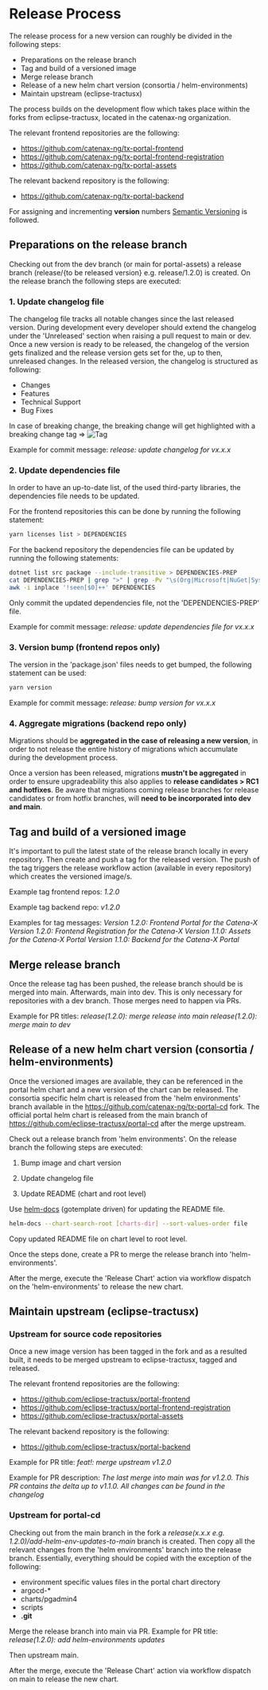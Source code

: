 # Release Process

The release process for a new version can roughly be divided in the following steps:

* Preparations on the release branch
* Tag and build of a versioned image
* Merge release branch
* Release of a new helm chart version (consortia / helm-environments)
* Maintain upstream (eclipse-tractusx)

The process builds on the development flow which takes place within the forks from eclipse-tractusx, located in the catenax-ng organization.

The relevant frontend repositories are the following:

* https://github.com/catenax-ng/tx-portal-frontend
* https://github.com/catenax-ng/tx-portal-frontend-registration
* https://github.com/catenax-ng/tx-portal-assets

The relevant backend repository is the following:
* https://github.com/catenax-ng/tx-portal-backend

For assigning and incrementing **version** numbers [Semantic Versioning](https://semver.org) is followed.

## Preparations on the release branch

Checking out from the dev branch (or main for portal-assets) a release branch (release/{to be released version} e.g. release/1.2.0) is created.
On the release branch the following steps are executed:

### 1. Update changelog file

The changelog file tracks all notable changes since the last released version.
During development every developer should extend the changelog under the 'Unreleased' section when raising a pull request to main or dev.
Once a new version is ready to be released, the changelog of the version gets finalized and the release version gets set for the, up to then, unreleased changes.
In the released version, the changelog is structured as following:

* Changes
* Features
* Technical Support
* Bug Fixes

In case of breaking change, the breaking change will get highlighted with a breaking change tag => ![Tag](https://img.shields.io/static/v1?label=&message=BreakingChange&color=yellow&style=flat)

Example for commit message: *release: update changelog for vx.x.x*

### 2. Update dependencies file

In order to have an up-to-date list, of the used third-party libraries, the dependencies file needs to be updated.

For the frontend repositories this can be done by running the following statement:

```bash
yarn licenses list > DEPENDENCIES
```

For the backend repository the dependencies file can be updated by running the following statements:

```bash
dotnet list src package --include-transitive > DEPENDENCIES-PREP
cat DEPENDENCIES-PREP | grep ">" | grep -Pv "\s(Org|Microsoft|NuGet|System|runtime|docker|Docker|NETStandard)" | sed -E -e "s/\s+> ([a-zA-Z\.\-]+).+\s([0-9]+\.[0-9]+\.[0-9]+)\s*/nuget\/nuget\/\-\/\1\/\2/g" > DEPENDENCIES
awk -i inplace '!seen[$0]++' DEPENDENCIES
```

Only commit the updated dependencies file, not the 'DEPENDENCIES-PREP' file.

Example for commit message: *release: update dependencies file for vx.x.x*

### 3. Version bump (frontend repos only)

The version in the 'package.json' files needs to get bumped, the following statement can be used:

```bash
yarn version
```

Example for commit message: *release: bump version for vx.x.x*

### 4. Aggregate migrations (backend repo only)

Migrations should be **aggregated in the case of releasing a new version**, in order to not release the entire history of migrations which accumulate during the development process.

Once a version has been released, migrations **mustn't be aggregated** in order to ensure upgradeability this also applies to **release candidates > RC1 and hotfixes**.
Be aware that migrations coming release branches for release candidates or from hotfix branches, will **need to be incorporated into dev and main**.

## Tag and build of a versioned image

It's important to pull the latest state of the release branch locally in every repository.
Then create and push a tag for the released version.
The push of the tag triggers the release workflow action (available in every repository) which creates the versioned image/s.

Example tag frontend repos:
*1.2.0*

Example tag backend repo:
*v1.2.0*

Examples for tag messages:
*Version 1.2.0: Frontend Portal for the Catena-X*
*Version 1.2.0: Frontend Registration for the Catena-X*
*Version 1.1.0: Assets for the Catena-X Portal*
*Version 1.1.0: Backend for the Catena-X Portal*

## Merge release branch

Once the release tag has been pushed, the release branch should be is merged into main.
Afterwards, main into dev. This is only necessary for repositories with a dev branch.
Those merges need to happen via PRs.

Example for PR titles:
*release(1.2.0): merge release into main*
*release(1.2.0): merge main to dev*

## Release of a new helm chart version (consortia / helm-environments)

Once the versioned images are available, they can be referenced in the portal helm chart and a new version of the chart can be released.
The consortia specific helm chart is released from the 'helm environments' branch available in the https://github.com/catenax-ng/tx-portal-cd fork.
The official portal helm chart is released from the main branch of https://github.com/eclipse-tractusx/portal-cd after the merge upstream.

Check out a release branch from 'helm environments'.
On the release branch the following steps are executed:

1. Bump image and chart version

2. Update changelog file

3. Update README (chart and root level)

Use [helm-docs](https://github.com/norwoodj/helm-docs) (gotemplate driven) for updating the README file.

```bash
helm-docs --chart-search-root [charts-dir] --sort-values-order file
```

Copy updated README file on chart level to root level.

Once the steps done, create a PR to merge the release branch into 'helm-environments'.

After the merge, execute the 'Release Chart' action via workflow dispatch on the 'helm-environments' to release the new chart.

## Maintain upstream (eclipse-tractusx)

### Upstream for source code repositories

Once a new image version has been tagged in the fork and as a resulted built, it needs to be merged upstream to eclipse-tractusx, tagged and released.

The relevant frontend repositories are the following:

* https://github.com/eclipse-tractusx/portal-frontend
* https://github.com/eclipse-tractusx/portal-frontend-registration
* https://github.com/eclipse-tractusx/portal-assets

The relevant backend repository is the following:

* https://github.com/eclipse-tractusx/portal-backend

Example for PR title: *feat!: merge upstream v1.2.0*

Example for PR description:
*The last merge into main was for v1.2.0. This PR contains the delta up to v1.1.0. All changes can be found in the changelog*

### Upstream for portal-cd

Checking out from the main branch in the fork a *release(x.x.x e.g. 1.2.0)/add-helm-env-updates-to-main* branch is created.
Then copy all the relevant changes from the 'helm environments' branch into the release branch. Essentially, everything should be copied with the exception of the following:

* environment specific values files in the portal chart directory
* argocd-*
* charts/pgadmin4
* scripts
* **.git**

Merge the release branch into main via PR.
Example for PR title: *release(1.2.0): add helm-environments updates*

Then upstream main.

After the merge, execute the 'Release Chart' action via workflow dispatch on main to release the new chart.
